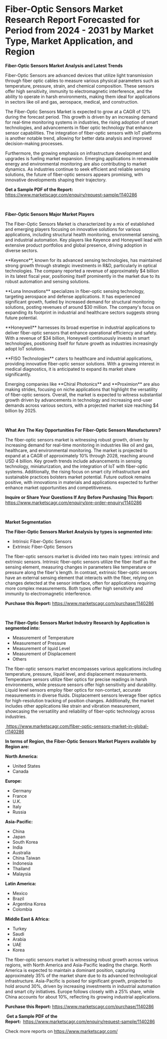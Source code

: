 <p><h1>Fiber-Optic Sensors Market Research Report Forecasted for Period from 2024 -  2031 by Market Type, Market Application, and Region</h1></p><p><strong>Fiber-Optic Sensors Market Analysis and Latest Trends</strong></p>
<p><p>Fiber-Optic Sensors are advanced devices that utilize light transmission through fiber optic cables to measure various physical parameters such as temperature, pressure, strain, and chemical composition. These sensors offer high sensitivity, immunity to electromagnetic interference, and the ability to operate in harsh environments, making them ideal for applications in sectors like oil and gas, aerospace, medical, and construction.</p><p>The Fiber-Optic Sensors Market is expected to grow at a CAGR of 12% during the forecast period. This growth is driven by an increasing demand for real-time monitoring systems in industries, the rising adoption of smart technologies, and advancements in fiber optic technology that enhance sensor capabilities. The integration of fiber-optic sensors with IoT platforms is another notable trend, allowing for better data analysis and improved decision-making processes.</p><p>Furthermore, the growing emphasis on infrastructure development and upgrades is fueling market expansion. Emerging applications in renewable energy and environmental monitoring are also contributing to market dynamics. As industries continue to seek efficient and reliable sensing solutions, the future of fiber-optic sensors appears promising, with innovative developments shaping their trajectory.</p></p>
<p><strong>Get a Sample PDF of the Report:&nbsp;</strong> <a href="https://www.marketscagr.com/enquiry/request-sample/1140286?utm_campaign=1920&utm_medium=2&utm_source=Github&utm_content=ia&utm_term=28122024&utm_id=fiber-optic-sensors">https://www.marketscagr.com/enquiry/request-sample/1140286</a></p>
<p>&nbsp;</p>
<p><strong>Fiber-Optic Sensors Major Market Players</strong></p>
<p><p>The Fiber-Optic Sensors Market is characterized by a mix of established and emerging players focusing on innovative solutions for various applications, including structural health monitoring, environmental sensing, and industrial automation. Key players like Keyence and Honeywell lead with extensive product portfolios and global presence, driving adoption in diverse sectors.</p><p>**Keyence**, known for its advanced sensing technologies, has maintained strong growth through strategic investments in R&D, particularly in optical technologies. The company reported a revenue of approximately $4 billion in its latest fiscal year, positioning itself prominently in the market due to its robust automation and sensing solutions.</p><p>**Luna Innovations** specializes in fiber-optic sensing technology, targeting aerospace and defense applications. It has experienced significant growth, fueled by increased demand for structural monitoring solutions, posting revenues of around $30 million. The company's focus on expanding its footprint in industrial and healthcare sectors suggests strong future potential.</p><p>**Honeywell** harnesses its broad expertise in industrial applications to deliver fiber-optic sensors that enhance operational efficiency and safety. With a revenue of $34 billion, Honeywell continuously invests in smart technologies, positioning itself for future growth as industries increasingly adopt IoT solutions.</p><p>**FISO Technologies** caters to healthcare and industrial applications, providing innovative fiber-optic sensor solutions. With a growing interest in medical diagnostics, it is anticipated to expand its market share significantly.</p><p>Emerging companies like **Chiral Photonics** and **Proximion** are also making strides, focusing on niche applications that highlight the versatility of fiber-optic sensors. Overall, the market is expected to witness substantial growth driven by advancements in technology and increasing end-user demands across various sectors, with a projected market size reaching $4 billion by 2025.</p></p>
<p>&nbsp;</p>
<p><strong>What Are The Key Opportunities For Fiber-Optic Sensors Manufacturers?</strong></p>
<p><p>The fiber-optic sensors market is witnessing robust growth, driven by increasing demand for real-time monitoring in industries like oil and gas, healthcare, and environmental monitoring. The market is projected to expand at a CAGR of approximately 10% through 2028, reaching around USD 4 billion. Key growth trends include advancements in sensing technology, miniaturization, and the integration of IoT with fiber-optic systems. Additionally, the rising focus on smart city infrastructure and sustainable practices bolsters market potential. Future outlook remains positive, with innovations in materials and applications expected to further enhance market opportunities and competitiveness.</p></p>
<p><strong>Inquire or Share Your Questions If Any Before Purchasing This Report:</strong> <a href="https://www.marketscagr.com/enquiry/pre-order-enquiry/1140286?utm_campaign=1920&utm_medium=2&utm_source=Github&utm_content=ia&utm_term=28122024&utm_id=fiber-optic-sensors">https://www.marketscagr.com/enquiry/pre-order-enquiry/1140286</a></p>
<p>&nbsp;</p>
<p><strong>Market Segmentation</strong></p>
<p><strong>The Fiber-Optic Sensors Market Analysis by types is segmented into:</strong></p>
<p><ul><li>Intrinsic Fiber-Optic Sensors</li><li>Extrinsic Fiber-Optic Sensors</li></ul></p>
<p><p>The fiber-optic sensors market is divided into two main types: intrinsic and extrinsic sensors. Intrinsic fiber-optic sensors utilize the fiber itself as the sensing element, measuring changes in parameters like temperature or pressure along the fiber's length. In contrast, extrinsic fiber-optic sensors have an external sensing element that interacts with the fiber, relying on changes detected at the sensor interface, often for applications requiring more complex measurements. Both types offer high sensitivity and immunity to electromagnetic interference.</p></p>
<p><strong>Purchase this Report:&nbsp;</strong><a href="https://www.marketscagr.com/purchase/1140286?utm_campaign=1920&utm_medium=2&utm_source=Github&utm_content=ia&utm_term=28122024&utm_id=fiber-optic-sensors">https://www.marketscagr.com/purchase/1140286</a></p>
<p>&nbsp;</p>
<p><strong>The Fiber-Optic Sensors Market Industry Research by Application is segmented into:</strong></p>
<p><ul><li>Measurement of Temperature</li><li>Measurement of Pressure</li><li>Measurement of Iquid Level</li><li>Measurement of Displacement</li><li>Others</li></ul></p>
<p><p>The fiber-optic sensors market encompasses various applications including temperature, pressure, liquid level, and displacement measurements. Temperature sensors utilize fiber optics for precise readings in harsh environments, while pressure sensors offer high sensitivity and durability. Liquid level sensors employ fiber optics for non-contact, accurate measurements in diverse fluids. Displacement sensors leverage fiber optics for high-resolution tracking of position changes. Additionally, the market includes other applications like strain and vibration measurement, showcasing the versatility and reliability of fiber-optic technology across industries.</p></p>
<p><a href="https://www.marketscagr.com/fiber-optic-sensors-market-in-global-r1140286?utm_campaign=1920&utm_medium=2&utm_source=Github&utm_content=ia&utm_term=28122024&utm_id=fiber-optic-sensors">&nbsp;https://www.marketscagr.com/fiber-optic-sensors-market-in-global-r1140286</a></p>
<p><strong>In terms of Region, the Fiber-Optic Sensors Market Players available by Region are:</strong></p>
<p>
    <p> <strong> North America: </strong>
        <ul>
            <li>United States</li>
            <li>Canada</li>
        </ul>
        </p> 
    <p> <strong> Europe: </strong>
        <ul>
            <li>Germany</li>
            <li>France</li>
            <li>U.K.</li>
            <li>Italy</li>
            <li>Russia</li>
        </ul>
        </p> 
    <p> <strong> Asia-Pacific: </strong>
        <ul>
            <li>China</li>
            <li>Japan</li>
            <li>South Korea</li>
            <li>India</li>
            <li>Australia</li>
            <li>China Taiwan</li>
            <li>Indonesia</li>
            <li>Thailand</li>
            <li>Malaysia</li>
        </ul>
        </p> 
    <p> <strong> Latin America: </strong>
        <ul>
            <li>Mexico</li>
            <li>Brazil</li>
            <li>Argentina Korea</li>
            <li>Colombia</li>
        </ul>
        </p> 
    <p> <strong> Middle East & Africa: </strong>
        <ul>
            <li>Turkey</li>
            <li>Saudi</li>
            <li>Arabia</li>
            <li>UAE</li>
            <li>Korea</li>
        </ul>
    </p>
    </p>
<p><p>The fiber-optic sensors market is witnessing robust growth across various regions, with North America and Asia-Pacific leading the charge. North America is expected to maintain a dominant position, capturing approximately 35% of the market share due to its advanced technological infrastructure. Asia-Pacific is poised for significant growth, projected to hold around 30%, driven by increasing investments in industrial automation and smart city initiatives. Europe follows closely with a 25% share, while China accounts for about 10%, reflecting its growing industrial applications.</p></p>
<p><strong>Purchase this Report: </strong><a href="https://www.marketscagr.com/purchase/1140286?utm_campaign=1920&utm_medium=2&utm_source=Github&utm_content=ia&utm_term=28122024&utm_id=fiber-optic-sensors">https://www.marketscagr.com/purchase/1140286</a></p>
<p>&nbsp;<strong>Get a Sample PDF of the Report:&nbsp;&nbsp;</strong><a href="https://www.marketscagr.com/enquiry/request-sample/1140286?utm_campaign=1920&utm_medium=2&utm_source=Github&utm_content=ia&utm_term=28122024&utm_id=fiber-optic-sensors">https://www.marketscagr.com/enquiry/request-sample/1140286</a></p>
<p><strong></strong></p>
<p>Check more reports on <a href="https://www.marketscagr.com/?utm_campaign=1920&utm_medium=2&utm_source=Github&utm_content=ia&utm_term=28122024&utm_id=fiber-optic-sensors">https://www.marketscagr.com/</a></p>